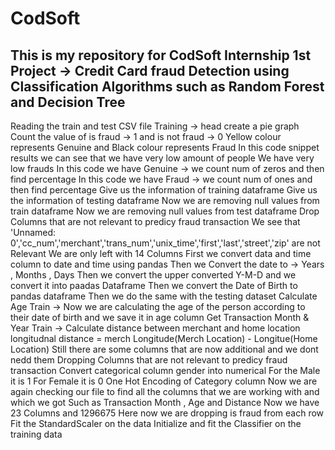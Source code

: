 # CodSoft
This is my repository for CodSoft Internship
1st Project -> Credit Card fraud Detection using Classification Algorithms such as Random Forest and Decision Tree
--------------------------------------------------------------------------------------------------------------------
Reading the train and test CSV file
Training -> head
create a pie graph 
Count the value of is fraud -> 1 and is not fraud -> 0
Yellow colour represents Genuine and Black colour represents Fraud
In this code snippet results we can see that we have very low amount of people
We have very low frauds
In this code we have Genuine -> we count num of zeros and then find percentage
In this code we have Fraud -> we count num of ones and then find percentage
Give us the information of training dataframe
Give us the information of testing dataframe
Now we are removing null values from train dataframe
Now we are removing null values from test dataframe
Drop Columns that are not relevant to predicy fraud transaction
We see that 'Unnamed: 0','cc_num','merchant','trans_num','unix_time','first','last','street','zip' are not Relevant
We are only left with 14 Columns
First we convert data and time column to date and time using pandas
Then we Convert the date to -> Years , Months , Days
Then we convert the upper converted Y-M-D and we convert it into paadas Dataframe
Then we convert the Date of Birth to pandas dataframe
Then we do the same with the testing dataset
Calculate Age
Train -> Now we are calculating the age of the person according to their date of birth and we save it in age column
Get Transaction Month & Year
Train -> Calculate distance between merchant and home location
longitudnal distance = merch Longitude(Merch Location) - Longitue(Home Location)
Still there are some columns that are now additional and we dont nedd them
Dropping Columns that are not relevant to predicy fraud transaction
Convert categorical column gender into numerical 
For the Male it is 1 
For Female it is 0
One Hot Encoding of Category column
Now we are again checking our file to find all the columns that we are working with and which we got 
Such as Transaction Month , Age and Distance
Now we have 23 Columns and 1296675
Here now we are dropping is fraud from each row
Fit the StandardScaler on the data
Initialize and fit the Classifier on the training data
